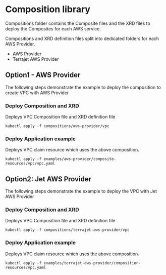 # Composition library

Compositions folder contains the Composite files and the XRD files to deploy the Composites for each AWS service.

Compositions and XRD definition files split into dedicated folders for each AWS Provider. 

- AWS Provider
- Terrajet AWS Provider

## Option1 - AWS Provider
The following steps demonstrate the example to deploy the composition to create VPC with AWS Provider

### Deploy Composition and XRD
Deploys VPC Composition file and XRD definition file

```shell
kubectl apply -f compositions/aws-provider/vpc
```

### Deploy Application example
Deploys VPC claim resource which uses the above composition.

```shell
kubectl apply -f examples/aws-provider/composite-resources/vpc/vpc.yaml
```

## Option2: Jet AWS Provider
The following steps demonstrate the example to deploy the VPC with Jet AWS Provider

### Deploy Composition and XRD
Deploys VPC Composition file and XRD definition file
```shell
kubectl apply -f compositions/terrajet-aws-provider/vpc
```

### Deploy Application example
Deploys VPC claim resource which uses the above composition.
```shell
kubectl apply -f examples/terrajet-aws-provider/composition-resources/vpc.yaml
```
